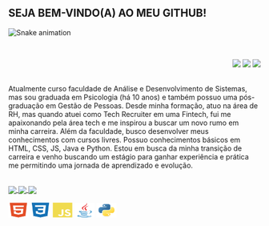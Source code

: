 ## SEJA BEM-VINDO(A) AO MEU GITHUB!

![Snake animation](https://github.com/izabelaemidio/izabelaemidio/blob/output/github-contribution-grid-snake.svg)

<div> 
 <br><p align="right">
 <a href="https://discord.gg/izabelacomz#0" target="_blank"><img src="https://img.shields.io/badge/Discord-7289DA?style=for-the-badge&logo=discord&logoColor=white" target="_blank"></a> 
  <a href = "mailto:izabelagithub@gmail.com"><img src="https://img.shields.io/badge/-Gmail-%23333?style=for-the-badge&logo=gmail&logoColor=white" target="_blank"></a>
  <a href="https://www.linkedin.com/in/izabelaemidio" target="_blank"><img src="https://img.shields.io/badge/-LinkedIn-%230077B5?style=for-the-badge&logo=linkedin&logoColor=white" target="_blank"></a> 
</p>
</div>

 <br>Atualmente curso faculdade de Análise e Desenvolvimento de Sistemas, mas sou graduada em Psicologia (há 10 anos) e também possuo uma pós-graduação em Gestão de Pessoas. Desde minha formação, atuo na área de RH, mas quando atuei como Tech Recruiter em uma Fintech, fui me apaixonando pela área tech e me inspirou a buscar um novo rumo em minha carreira. Além da faculdade, busco desenvolver meus conhecimentos com cursos livres. Possuo conhecimentos básicos em HTML, CSS, JS, Java e Python. Estou em busca da minha transição de carreira e venho buscando um estágio para ganhar experiência e prática me permitindo uma jornada de aprendizado e evolução.

<br>
<div>
<a href="https://github.com/izabelaemidio">
  <img align="center" src="https://github-readme-stats.vercel.app/api?username=izabelaemidio&theme=dracula&show_icons=true&hide_border=false&count_private=true" />
</a>
<a href="https://github.com/izabelaemidio">
 <img align="center" src="https://github-readme-streak-stats.herokuapp.com/?user=izabelaemidio&theme=dracula&hide_border=false"/>
</a>
<a href="https://github.com/izabelaemidio">
 <img height="140em" align="center" src="https://github-readme-stats.vercel.app/api/top-langs/?username=izabelaemidio&theme=dracula&show_icons=true&hide_border=false&layout=compact"/>
</a>
</div>

<div style="display: inline_block"><br>
  <img align="center" alt="Bela-HTML" height="30" width="40" src="https://raw.githubusercontent.com/devicons/devicon/master/icons/html5/html5-plain.svg"> 
  <img align="center" alt="Bela-CSS" height="30" width="40" src="https://raw.githubusercontent.com/devicons/devicon/master/icons/css3/css3-plain.svg">
  <img align="center" alt="Bela-Js" height="30" width="40" src="https://raw.githubusercontent.com/devicons/devicon/master/icons/javascript/javascript-plain.svg">
  <img align="center" alt="Bela-Java" height="30" width="40" src="https://raw.githubusercontent.com/devicons/devicon/master/icons/java/java-original.svg">
  <img align="center" alt="Bela-Python" height="30" width="40" src="https://raw.githubusercontent.com/devicons/devicon/master/icons/python/python-original.svg">
  
</div>
  
